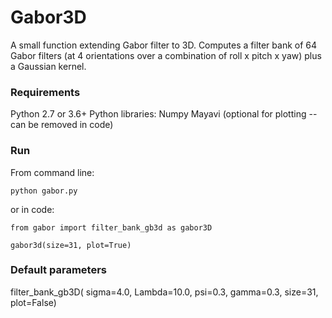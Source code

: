 # Gabor3D

A small function extending Gabor filter to 3D. Computes a filter bank of 64 Gabor filters (at 4 orientations over a combination of roll x pitch x yaw) plus a Gaussian kernel.

### Requirements
Python 2.7 or 3.6+
Python libraries:
Numpy
Mayavi (optional for plotting -- can be removed in code)

### Run
From command line:
```
python gabor.py
```
or in code:
```
from gabor import filter_bank_gb3d as gabor3D

gabor3d(size=31, plot=True)
```

### Default parameters
filter_bank_gb3D(
        sigma=4.0,
        Lambda=10.0,
        psi=0.3,
        gamma=0.3,
        size=31,
        plot=False)

